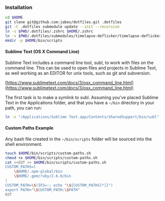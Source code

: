 ### Installation

```bash
cd $HOME
git clone git@github.com:jabes/dotfiles.git .dotfiles
git -C .dotfiles submodule update --init --recursive
ln -s $PWD/.dotfiles/.zshrc $HOME/.zshrc
ln -s $PWD/.dotfiles/submodules/timelapse-deflicker/timelapse-deflicker.pl $PWD/.dotfiles/bin/scripts/timelapse-deflicker.pl
mkdir -p $HOME/bin/scripts
```

#### Sublime Text (OS X Command Line)

Sublime Text includes a command line tool, subl, to work with files on the command line.
This can be used to open files and projects in Sublime Text, as well working as an EDITOR for unix tools, such as git and subversion.

[https://www.sublimetext.com/docs/3/osx_command_line.html](https://www.sublimetext.com/docs/3/osx_command_line.html)

The first task is to make a symlink to subl.
Assuming you've placed Sublime Text in the Applications folder, and that you have a `~/bin` directory in your path, you can run:

```bash
ln -s "/Applications/Sublime Text.app/Contents/SharedSupport/bin/subl" ~/bin/subl
```

#### Custom Paths Example

Any bash file created in the `~/bin/scripts` folder will be sourced into the shell environment.


```bash
touch $HOME/bin/scripts/custom-paths.sh
chmod +x $HOME/bin/scripts/custom-paths.sh
cat <<EOT >> $HOME/bin/scripts/custom-paths.sh
CUSTOM_PATHS=(
    \$HOME/.npm-global/bin
    \$HOME/.gem/ruby/2.6.0/bin
)
CUSTOM_PATH=\$(IFS=:; echo "\${CUSTOM_PATHS[*]}")
export PATH="\$CUSTOM_PATH:\$PATH"
EOT
```
